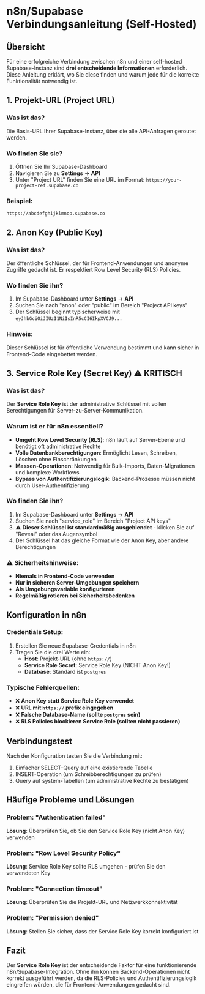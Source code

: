 # n8n/Supabase Verbindungsanleitung (Self-Hosted)

## Übersicht

Für eine erfolgreiche Verbindung zwischen n8n und einer self-hosted Supabase-Instanz sind **drei entscheidende Informationen** erforderlich. Diese Anleitung erklärt, wo Sie diese finden und warum jede für die korrekte Funktionalität notwendig ist.

## 1. Projekt-URL (Project URL)

### Was ist das?
Die Basis-URL Ihrer Supabase-Instanz, über die alle API-Anfragen geroutet werden.

### Wo finden Sie sie?
1. Öffnen Sie Ihr Supabase-Dashboard
2. Navigieren Sie zu **Settings** → **API**
3. Unter "Project URL" finden Sie eine URL im Format: `https://your-project-ref.supabase.co`

### Beispiel:
```
https://abcdefghijklmnop.supabase.co
```

## 2. Anon Key (Public Key)

### Was ist das?
Der öffentliche Schlüssel, der für Frontend-Anwendungen und anonyme Zugriffe gedacht ist. Er respektiert Row Level Security (RLS) Policies.

### Wo finden Sie ihn?
1. Im Supabase-Dashboard unter **Settings** → **API**
2. Suchen Sie nach "anon" oder "public" im Bereich "Project API keys"
3. Der Schlüssel beginnt typischerweise mit `eyJhbGciOiJIUzI1NiIsInR5cCI6IkpXVCJ9...`

### Hinweis:
Dieser Schlüssel ist für öffentliche Verwendung bestimmt und kann sicher in Frontend-Code eingebettet werden.

## 3. Service Role Key (Secret Key) ⚠️ KRITISCH

### Was ist das?
Der **Service Role Key** ist der administrative Schlüssel mit vollen Berechtigungen für Server-zu-Server-Kommunikation.

### Warum ist er für n8n essentiell?
- **Umgeht Row Level Security (RLS)**: n8n läuft auf Server-Ebene und benötigt oft administrative Rechte
- **Volle Datenbankberechtigungen**: Ermöglicht Lesen, Schreiben, Löschen ohne Einschränkungen
- **Massen-Operationen**: Notwendig für Bulk-Imports, Daten-Migrationen und komplexe Workflows
- **Bypass von Authentifizierungslogik**: Backend-Prozesse müssen nicht durch User-Authentifizierung

### Wo finden Sie ihn?
1. Im Supabase-Dashboard unter **Settings** → **API**
2. Suchen Sie nach "service_role" im Bereich "Project API keys"
3. ⚠️ **Dieser Schlüssel ist standardmäßig ausgeblendet** - klicken Sie auf "Reveal" oder das Augensymbol
4. Der Schlüssel hat das gleiche Format wie der Anon Key, aber andere Berechtigungen

### ⚠️ Sicherheitshinweise:
- **Niemals in Frontend-Code verwenden**
- **Nur in sicheren Server-Umgebungen speichern**
- **Als Umgebungsvariable konfigurieren**
- **Regelmäßig rotieren bei Sicherheitsbedenken**

## Konfiguration in n8n

### Credentials Setup:
1. Erstellen Sie neue Supabase-Credentials in n8n
2. Tragen Sie die drei Werte ein:
   - **Host**: Projekt-URL (ohne `https://`)
   - **Service Role Secret**: Service Role Key (NICHT Anon Key!)
   - **Database**: Standard ist `postgres`

### Typische Fehlerquellen:
- ❌ **Anon Key statt Service Role Key verwendet**
- ❌ **URL mit `https://` prefix eingegeben**
- ❌ **Falsche Database-Name (sollte `postgres` sein)**
- ❌ **RLS Policies blockieren Service Role (sollten nicht passieren)**

## Verbindungstest

Nach der Konfiguration testen Sie die Verbindung mit:
1. Einfacher SELECT-Query auf eine existierende Tabelle
2. INSERT-Operation (um Schreibberechtigungen zu prüfen)
3. Query auf system-Tabellen (um administrative Rechte zu bestätigen)

## Häufige Probleme und Lösungen

### Problem: "Authentication failed"
**Lösung**: Überprüfen Sie, ob Sie den Service Role Key (nicht Anon Key) verwenden

### Problem: "Row Level Security Policy"
**Lösung**: Service Role Key sollte RLS umgehen - prüfen Sie den verwendeten Key

### Problem: "Connection timeout"
**Lösung**: Überprüfen Sie die Projekt-URL und Netzwerkkonnektivität

### Problem: "Permission denied"
**Lösung**: Stellen Sie sicher, dass der Service Role Key korrekt konfiguriert ist

## Fazit

Der **Service Role Key** ist der entscheidende Faktor für eine funktionierende n8n/Supabase-Integration. Ohne ihn können Backend-Operationen nicht korrekt ausgeführt werden, da die RLS-Policies und Authentifizierungslogik eingreifen würden, die für Frontend-Anwendungen gedacht sind.